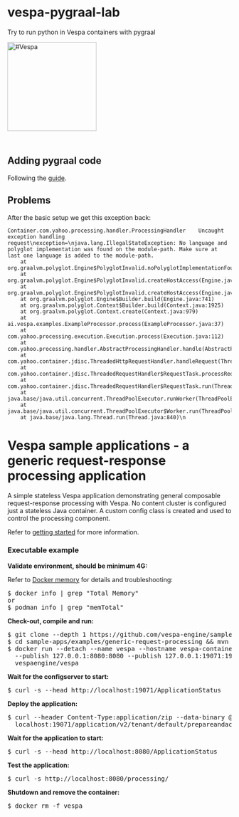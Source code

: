 # vespa-pygraal-lab
Try to run python in Vespa containers with pygraal

<!-- Copyright Vespa.ai. Licensed under the terms of the Apache 2.0 license. See LICENSE in the project root. -->

<picture>
  <source media="(prefers-color-scheme: dark)" srcset="https://assets.vespa.ai/logos/Vespa-logo-green-RGB.svg">
  <source media="(prefers-color-scheme: light)" srcset="https://assets.vespa.ai/logos/Vespa-logo-dark-RGB.svg">
  <img alt="#Vespa" width="200" src="https://assets.vespa.ai/logos/Vespa-logo-dark-RGB.svg" style="margin-bottom: 25px;">
</picture>


## Adding pygraal code

Following the [guide](https://www.graalvm.org/python/#getting-started).

## Problems

After the basic setup we get this exception back:
```text
Container.com.yahoo.processing.handler.ProcessingHandler	Uncaught exception handling request\nexception=\njava.lang.IllegalStateException: No language and polyglot implementation was found on the module-path. Make sure at last one language is added to the module-path. 
	at org.graalvm.polyglot.Engine$PolyglotInvalid.noPolyglotImplementationFound(Engine.java:1801)
	at org.graalvm.polyglot.Engine$PolyglotInvalid.createHostAccess(Engine.java:1792)
	at org.graalvm.polyglot.Engine$PolyglotInvalid.createHostAccess(Engine.java:1754)
	at org.graalvm.polyglot.Engine$Builder.build(Engine.java:741)
	at org.graalvm.polyglot.Context$Builder.build(Context.java:1925)
	at org.graalvm.polyglot.Context.create(Context.java:979)
	at ai.vespa.examples.ExampleProcessor.process(ExampleProcessor.java:37)
	at com.yahoo.processing.execution.Execution.process(Execution.java:112)
	at com.yahoo.processing.handler.AbstractProcessingHandler.handle(AbstractProcessingHandler.java:126)
	at com.yahoo.container.jdisc.ThreadedHttpRequestHandler.handleRequest(ThreadedHttpRequestHandler.java:87)
	at com.yahoo.container.jdisc.ThreadedRequestHandler$RequestTask.processRequest(ThreadedRequestHandler.java:191)
	at com.yahoo.container.jdisc.ThreadedRequestHandler$RequestTask.run(ThreadedRequestHandler.java:185)
	at java.base/java.util.concurrent.ThreadPoolExecutor.runWorker(ThreadPoolExecutor.java:1136)
	at java.base/java.util.concurrent.ThreadPoolExecutor$Worker.run(ThreadPoolExecutor.java:635)
	at java.base/java.lang.Thread.run(Thread.java:840)\n
```

# Vespa sample applications - a generic request-response processing application

A simple stateless Vespa application demonstrating general composable request-response processing with Vespa.
No content cluster is configured just a stateless Java container.
A custom config class is created and used to control the processing component.

Refer to [getting started](https://docs.vespa.ai/en/getting-started.html) for more information.


### Executable example

**Validate environment, should be minimum 4G:**

Refer to [Docker memory](https://docs.vespa.ai/en/operations-selfhosted/docker-containers.html#memory)
for details and troubleshooting:
<pre>
$ docker info | grep "Total Memory"
or
$ podman info | grep "memTotal"
</pre>

**Check-out, compile and run:**
<pre data-test="exec">
$ git clone --depth 1 https://github.com/vespa-engine/sample-apps.git
$ cd sample-apps/examples/generic-request-processing &amp;&amp; mvn clean package
$ docker run --detach --name vespa --hostname vespa-container \
  --publish 127.0.0.1:8080:8080 --publish 127.0.0.1:19071:19071 \
  vespaengine/vespa
</pre>

**Wait for the configserver to start:**
<pre data-test="exec" data-test-wait-for="200 OK">
$ curl -s --head http://localhost:19071/ApplicationStatus
</pre>

**Deploy the application:**
<pre data-test="exec" data-test-assert-contains="prepared and activated.">
$ curl --header Content-Type:application/zip --data-binary @target/application.zip \
  localhost:19071/application/v2/tenant/default/prepareandactivate
</pre>

**Wait for the application to start:**
<pre data-test="exec" data-test-wait-for="200 OK">
$ curl -s --head http://localhost:8080/ApplicationStatus
</pre>

**Test the application:**
<pre data-test="exec" data-test-assert-contains="Hello, services!">
$ curl -s http://localhost:8080/processing/
</pre>

**Shutdown and remove the container:**
<pre data-test="after">
$ docker rm -f vespa
</pre>
